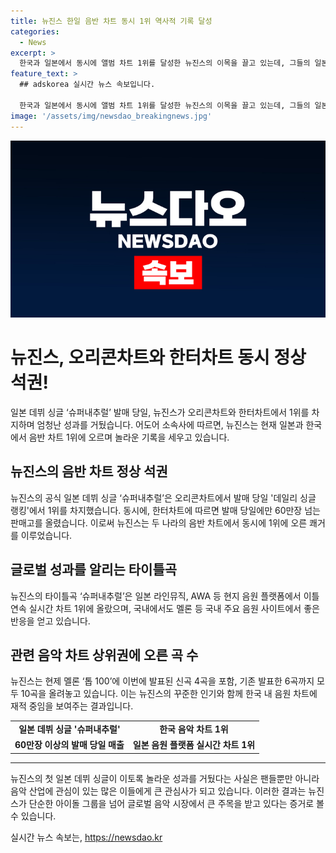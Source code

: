 ```yaml
---
title: 뉴진스 한일 음반 차트 동시 1위 역사적 기록 달성
categories:
  - News
excerpt: >
  한국과 일본에서 동시에 앨범 차트 1위를 달성한 뉴진스의 이목을 끌고 있는데, 그들의 일본 데뷔 싱글 슈퍼내추럴은 발매 당일 60만 장 이상을 판매하여 오리콘 차트와 한터차트를 석권했다. 이로써 국내와 국외 음반 차트에서 1위를 차지하며 높은 화제를 모았는데, 이는 일본 라인뮤직, AWA 등 현지 음원 플랫폼에서도 타이틀곡 슈퍼내추럴이 1위를 차지하며 인기를 입증했다. 뉴진스는 일본 발표 싱글이 국내 음원 차트 상위권에 오르는 특별한 성과를 달성했는데, 현재 멜론 톱 100에 10곡을 올려놓고 있는 등 그들의 활약이 이어지고 있다.
feature_text: >
  ## adskorea 실시간 뉴스 속보입니다.

  한국과 일본에서 동시에 앨범 차트 1위를 달성한 뉴진스의 이목을 끌고 있는데, 그들의 일본 데뷔 싱글 슈퍼내추럴은 발매 당일 60만 장 이상을 판매하여 오리콘 차트와 한터차트를 석권했다. 이로써 국내와 국외 음반 차트에서 1위를 차지하며 높은 화제를 모았는데, 이는 일본 라인뮤직, AWA 등 현지 음원 플랫폼에서도 타이틀곡 슈퍼내추럴이 1위를 차지하며 인기를 입증했다. 뉴진스는 일본 발표 싱글이 국내 음원 차트 상위권에 오르는 특별한 성과를 달성했는데, 현재 멜론 톱 100에 10곡을 올려놓고 있는 등 그들의 활약이 이어지고 있다.
image: '/assets/img/newsdao_breakingnews.jpg'
---
```


<p><img src="/assets/img/newsdao_breakingnews.jpg" alt="adskorea 속보" /></p>

<h1>뉴진스, 오리콘차트와 한터차트 동시 정상 석권!</h1>

<p data-ke-size="size16">일본 데뷔 싱글 ‘슈퍼내추럴’ 발매 당일, 뉴진스가 오리콘차트와 한터차트에서 1위를 차지하며 엄청난 성과를 거뒀습니다. 어도어 소속사에 따르면, 뉴진스는 현재 일본과 한국에서 음반 차트 1위에 오르며 놀라운 기록을 세우고 있습니다.</p>

<h2 data-ke-size="size24">뉴진스의 음반 차트 정상 석권</h2>

<p data-ke-size="size16">뉴진스의 공식 일본 데뷔 싱글 ‘슈퍼내추럴’은 오리콘차트에서 발매 당일 '데일리 싱글 랭킹'에서 1위를 차지했습니다. 동시에, 한터차트에 따르면 발매 당일에만 60만장 넘는 판매고를 올렸습니다. 이로써 뉴진스는 두 나라의 음반 차트에서 동시에 1위에 오른 쾌거를 이루었습니다.</p>

<h2 data-ke-size="size24">글로벌 성과를 알리는 타이틀곡</h2>

<p data-ke-size="size16">뉴진스의 타이틀곡 ‘슈퍼내추럴’은 일본 라인뮤직, AWA 등 현지 음원 플랫폼에서 이틀 연속 실시간 차트 1위에 올랐으며, 국내에서도 멜론 등 국내 주요 음원 사이트에서 좋은 반응을 얻고 있습니다.</p>

<h2 data-ke-size="size24">관련 음악 차트 상위권에 오른 곡 수</h2>

<p data-ke-size="size16">뉴진스는 현제 멜론 ‘톱 100’에 이번에 발표된 신곡 4곡을 포함, 기존 발표한 6곡까지 모두 10곡을 올려놓고 있습니다. 이는 뉴진스의 꾸준한 인기와 함께 한국 내 음원 차트에 재적 중임을 보여주는 결과입니다.</p>

<table>
    <tr>
        <td style="text-align: center; height: 17px;"><b>일본 데뷔 싱글 '슈퍼내추럴'</b></td>
        <td style="text-align: center; height: 17px;"><b>한국 음악 차트 1위</b></td>
    </tr>
    <tr>
        <td style="text-align: center; height: 17px;"><b>60만장 이상의 발매 당일 매출</b></td>
        <td style="text-align: center; height: 17px;"><b>일본 음원 플랫폼 실시간 차트 1위</b></td>
    </tr>
</table>

<hr>

<p data-ke-size="size16">뉴진스의 첫 일본 데뷔 싱글이 이토록 놀라운 성과를 거뒀다는 사실은 팬들뿐만 아니라 음악 산업에 관심이 있는 많은 이들에게 큰 관심사가 되고 있습니다. 이러한 결과는 뉴진스가 단순한 아이돌 그룹을 넘어 글로벌 음악 시장에서 큰 주목을 받고 있다는 증거로 볼 수 있습니다.</p>
실시간 뉴스 속보는, <a href="https://newsdao.kr" rel="dofollow">https://newsdao.kr</a>


